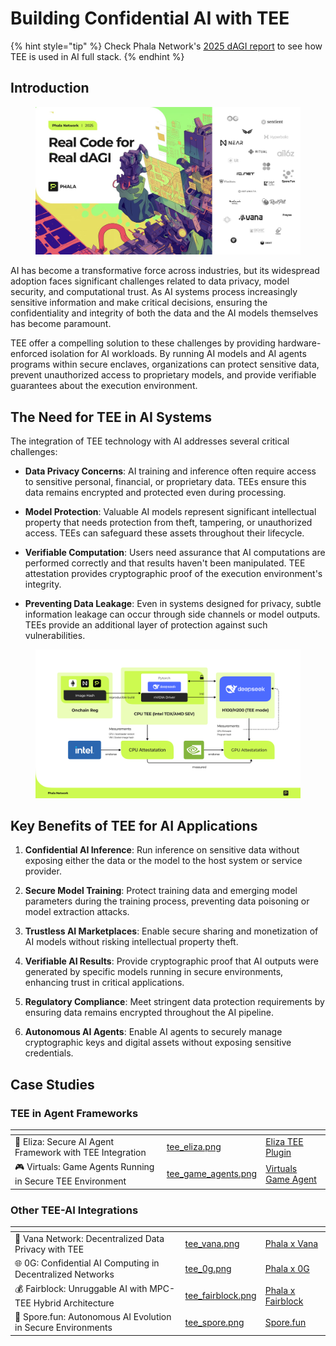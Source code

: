 # Building Confidential AI with TEE

{% hint style="tip" %}
Check Phala Network's [2025 dAGI report](https://phala.network/reports/2025RealCodeForRealdAGI.pdf) to see how TEE is used in AI full stack.
{% endhint %}

## Introduction

<figure><img src="../../.gitbook/assets/tee-ai-banner.png" alt=""><figcaption></figcaption></figure>

AI has become a transformative force across industries, but its widespread adoption faces significant challenges related to data privacy, model security, and computational trust. As AI systems process increasingly sensitive information and make critical decisions, ensuring the confidentiality and integrity of both the data and the AI models themselves has become paramount.

TEE offer a compelling solution to these challenges by providing hardware-enforced isolation for AI workloads. By running AI models and AI agents programs within secure enclaves, organizations can protect sensitive data, prevent unauthorized access to proprietary models, and provide verifiable guarantees about the execution environment.

## The Need for TEE in AI Systems

The integration of TEE technology with AI addresses several critical challenges:

* **Data Privacy Concerns**: AI training and inference often require access to sensitive personal, financial, or proprietary data. TEEs ensure this data remains encrypted and protected even during processing.

* **Model Protection**: Valuable AI models represent significant intellectual property that needs protection from theft, tampering, or unauthorized access. TEEs can safeguard these assets throughout their lifecycle.

* **Verifiable Computation**: Users need assurance that AI computations are performed correctly and that results haven't been manipulated. TEE attestation provides cryptographic proof of the execution environment's integrity.

* **Preventing Data Leakage**: Even in systems designed for privacy, subtle information leakage can occur through side channels or model outputs. TEEs provide an additional layer of protection against such vulnerabilities.

<figure><img src="../../.gitbook/assets/confidential-ai-inference-overview.png" alt=""><figcaption></figcaption></figure>

## Key Benefits of TEE for AI Applications

1. **Confidential AI Inference**: Run inference on sensitive data without exposing either the data or the model to the host system or service provider.

2. **Secure Model Training**: Protect training data and emerging model parameters during the training process, preventing data poisoning or model extraction attacks.

3. **Trustless AI Marketplaces**: Enable secure sharing and monetization of AI models without risking intellectual property theft.

4. **Verifiable AI Results**: Provide cryptographic proof that AI outputs were generated by specific models running in secure environments, enhancing trust in critical applications.

5. **Regulatory Compliance**: Meet stringent data protection requirements by ensuring data remains encrypted throughout the AI pipeline.

6. **Autonomous AI Agents**: Enable AI agents to securely manage cryptographic keys and digital assets without exposing sensitive credentials.

## Case Studies

### TEE in Agent Frameworks

<table data-card-size="large" data-view="cards"><thead><tr><th></th><th data-hidden data-card-cover data-type="files"></th><th data-hidden data-card-target data-type="content-ref"></th></tr></thead><tbody><tr><td><span data-gb-custom-inline data-tag="emoji" data-code="1f916">🤖</span> Eliza: Secure AI Agent Framework with TEE Integration</td><td><a href="../../.gitbook/assets/tee_eliza.png">tee_eliza.png</a></td><td><a href="https://eliza.how/packages/plugins/tee">Eliza TEE Plugin</a></td></tr><tr><td><span data-gb-custom-inline data-tag="emoji" data-code="1f3ae">🎮</span> Virtuals: Game Agents Running in Secure TEE Environment</td><td><a href="../../.gitbook/assets/tee_game_agents.png">tee_game_agents.png</a></td><td><a href="https://github.com/game-by-virtuals/game-node/tree/main/game-starter#to-run-project-in-phala-tee">Virtuals Game Agent</a></td></tr></tbody></table>

### Other TEE-AI Integrations

<table data-card-size="large" data-view="cards"><thead><tr><th></th><th data-hidden data-card-cover data-type="files"></th><th data-hidden data-card-target data-type="content-ref"></th></tr></thead><tbody><tr><td><span data-gb-custom-inline data-tag="emoji" data-code="1f4e1">📡</span> Vana Network: Decentralized Data Privacy with TEE</td><td><a href="../../.gitbook/assets/tee_vana.png">tee_vana.png</a></td><td><a href="https://phala.network/posts/phala-network-and-vana-network-join-forces-to-usher-in-new-era-for-decentralized-data-privacy">Phala x Vana</a></td></tr><tr><td><span data-gb-custom-inline data-tag="emoji" data-code="1f310">🌐</span> 0G: Confidential AI Computing in Decentralized Networks</td><td><a href="../../.gitbook/assets/tee_0g.png">tee_0g.png</a></td><td><a href="https://phala.network/posts/phala-network-and-0g-partner-for-enhanced-confidential-ai-computing">Phala x 0G</a></td></tr><tr><td><span data-gb-custom-inline data-tag="emoji" data-code="1f4b0">💰</span> Fairblock: Unruggable AI with MPC-TEE Hybrid Architecture</td><td><a href="../../.gitbook/assets/fairblock_tee_registry.png">tee_fairblock.png</a></td><td><a href="https://phala.network/posts/phala-x-fairblock-a-blueprint-for-unruggable-ai-with-an-mpctee-hybrid-architecture">Phala x Fairblock</a></td></tr><tr><td><span data-gb-custom-inline data-tag="emoji" data-code="1f331">🌱</span> Spore.fun: Autonomous AI Evolution in Secure Environments</td><td><a href="../../.gitbook/assets/tee_spore.png">tee_spore.png</a></td><td><a href="https://www.spore.fun/blog/wtf">Spore.fun</a></td></tr></tbody></table>
